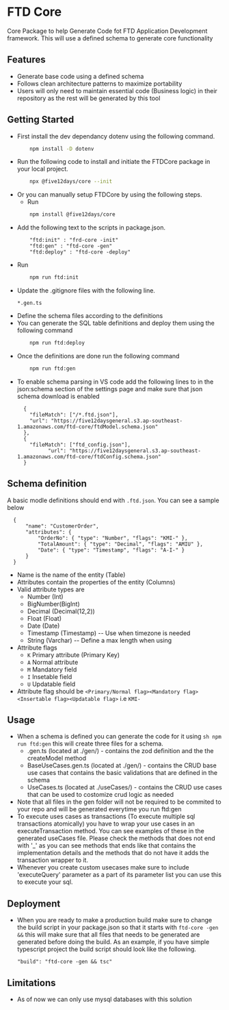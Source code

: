 # FTD Core

Core Package to help Generate Code fot FTD Application Development framework.
This will use a defined schema to generate core functionality

## Features

- Generate base code using a defined schema
- Follows clean architecture patterns to maximize portability
- Users will only need to maintain essential code (Business logic) in their repository as the rest will be generated by this tool

## Getting Started
- First install the dev dependancy dotenv using the following command.
    ```sh
        npm install -D dotenv
    ```
- Run the following code to install and initiate the FTDCore package in your local project.
    ```sh
        npx @five12days/core --init
    ```
- Or you can manually setup FTDCore by using the following steps.
    - Run
    ```sh
        npm install @five12days/core
    ```
- Add the following text to the scripts in package.json.
    ```
        "ftd:init" : "frd-core -init"
        "ftd:gen" : "ftd-core -gen"
        "ftd:deploy" : "ftd-core -deploy"
    ```
- Run
    ```sh
        npm run ftd:init
    ```
- Update the .gitignore files with the following line.
   ```
   *.gen.ts
   ```
- Define the schema files according to the definitions
- You can generate the SQL table definitions and deploy them using the following command
    ```sh
        npm run ftd:deploy
    ```
- Once the definitions are done run the following command
    ```sh
        npm run ftd:gen
    ```
- To enable schema parsing in VS code add the following lines to in the json:schema section of the settings page and make sure that json schema download is enabled
  ```
    {
      "fileMatch": ["/*.ftd.json"],
      "url": "https://five12daysgeneral.s3.ap-southeast-1.amazonaws.com/ftd-core/ftdModel.schema.json"
    },
    {
      "fileMatch": ["ftd_config.json"],
		    "url": "https://five12daysgeneral.s3.ap-southeast-1.amazonaws.com/ftd-core/ftdConfig.schema.json"
    }
  ```

## Schema definition

A basic modle definitions should end with ```.ftd.json```. You can see a sample below
  ```
    {
        "name": "CustomerOrder",
        "attributes": {
            "OrderNo": { "type": "Number", "flags": "KMI-" },
            "TotalAmount": { "type": "Decimal", "flags": "AMIU" },
            "Date": { "type": "Timestamp", "flags": "A-I-" }
        }
    }
  ```
    
- Name is the name of the entity (Table)
- Attributes contain the properties of the entity (Columns)
- Valid attribute types are
    - Number (Int)
    - BigNumber(BigInt)
    - Decimal (Decimal(12,2))
    - Float (Float)
    - Date (Date)
    - Timestamp (Timestamp) -- Use when timezone is needed
    - String (Varchar) -- Define a max length when using
- Attribute flags
    - ```K``` Primary attribute (Primary Key)
    - ```A``` Normal attribute
    - ```M``` Mandatory field
    - ```I``` Insetable field
    - ```U``` Updatable field
- Attribute flag should be ```<Primary/Normal flag><Mandatory flag><Insertable flag><Updatable flag>``` i.e ```KMI-```

## Usage
- When a schema is defined you can generate the code for it using ```sh npm run ftd:gen``` this will create three files for a schema.
    - <schemaName>.gen.ts (located at ./gen/) - contains the zod definition and the the createModel method
    - <schemaName>BaseUseCases.gen.ts (located at ./gen/) - contains the CRUD base use cases that contains the basic validations that are defined in the schema
    - <schemaName>UseCases.ts (located at ./useCases/) - contains the CRUD use cases that can be used to costomize crud logic as needed
- Note that all files in the gen folder will not be required to be commited to your repo and will be generated everytime you run ftd:gen
- To execute uses cases as transactions (To execute multiple sql transactions atomically) you have to wrap your use cases in an executeTransaction method. You can see examples of these in the generated useCases file. Please check the methods that does not end with '_' as you can see methods that ends like that contains the implementation details and the methods that do not have it adds the transaction wrapper to it.
- Whenever you create custom usecases make sure to include 'executeQuery' parameter as a part of its parameter list you can use this to execute your sql.

## Deployment

- When you are ready to make a production build make sure to change the build script in your package.json so that it starts with ```ftd-core -gen &&``` this will make sure that all files that needs to be generated are generated before doing the build. As an example, if you have simple typescript project the build script should look like the following.

    ```
    "build": "ftd-core -gen && tsc"
    ```

## Limitations

- As of now we can only use mysql databases with this solution